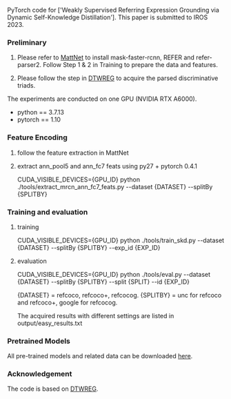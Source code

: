 PyTorch  code for ['Weakly Supervised Referring Expression Grounding via Dynamic Self-Knowledge Distillation']. This paper is submitted to IROS 2023.

### Preliminary
1. Please refer to [MattNet](https://github.com/lichengunc/MAttNet) to install mask-faster-rcnn, REFER and refer-parser2. Follow Step 1 & 2 in Training to prepare the data and features.

2. Please follow the step in [DTWREG](https://github.com/insomnia94/DTWREG) to acquire the parsed discriminative triads.

The experiments are conducted on one GPU (NVIDIA RTX A6000).

- python == 3.7.13
- pytorch == 1.10
### Feature Encoding
1. follow the feature extraction in MattNet

2. extract ann_pool5 and ann_fc7 feats using py27 + pytorch 0.4.1

   CUDA_VISIBLE_DEVICES={GPU_ID} python ./tools/extract_mrcn_ann_fc7_feats.py --dataset {DATASET} --splitBy {SPLITBY}

### Training and evaluation
1. training

   CUDA_VISIBLE_DEVICES={GPU_ID} python ./tools/train_skd.py --dataset {DATASET} --splitBy {SPLITBY} --exp_id {EXP_ID}


2. evaluation

   CUDA_VISIBLE_DEVICES={GPU_ID} python ./tools/eval.py --dataset {DATASET} --splitBy {SPLITBY} --split {SPLIT} --id {EXP_ID}

   {DATASET} = refcoco, refcoco+, refcocog. {SPLITBY} = unc for refcoco and refcoco+, google for refcocog.

   The acquired results with different settings are listed in output/easy_results.txt

### Pretrained Models
All pre-trained models and related data can be downloaded [here](https://drive.google.com/file/d/1PiFWptVi_kZe_hS7VsnMX__8iqYd6UX6/view?usp=sharing).

### Acknowledgement
The code is based on [DTWREG](https://github.com/insomnia94/DTWREG/).
